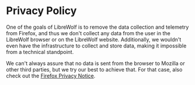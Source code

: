 # Privacy Policy

One of the goals of LibreWolf is to remove the data collection and telemetry
from Firefox, and thus we don't collect any data from the user in the LibreWolf
browser or on the LibreWolf website. Additionally, we wouldn't even have the
infrastructure to collect and store data, making it impossible from a technical
standpoint.

We can't always assure that no data is sent from the browser to Mozilla or other
third parties, but we try our best to achieve that. For that case, also check
out the
[Firefox Privacy Notice](https://www.mozilla.org/en-US/privacy/firefox/).
